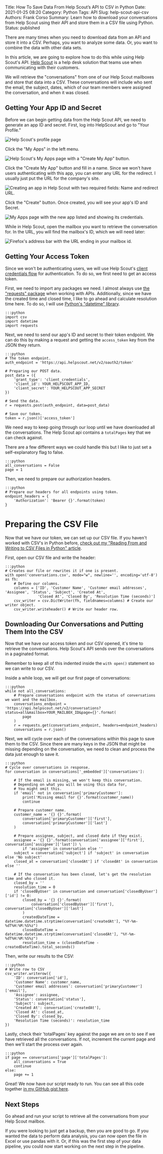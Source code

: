Title: How To Save Data From Help Scout’s API to CSV in Python
Date: 2021-01-25 08:20
Category: Python
Tags: API
Slug: help-scout-api-csv
Authors: Frank Corso
Summary: Learn how to download your conversations from Help Scout using their API and store them in a CSV file using Python.
Status: published

There are many times when you need to download data from an API and store it into a CSV. Perhaps, you want to analyze some data. Or, you want to combine the data with other data sets.

In this article, we are going to explore how to do this while using Help Scout's API. [Help Scout](https://www.helpscout.com/) is a help desk solution that teams use when communicating with their customers.

We will retrieve the "conversations" from one of our Help Scout mailboxes and store that data into a CSV. These conversations will include who sent the email, the subject, dates, which of our team members were assigned the conversation, and when it was closed.

## Getting Your App ID and Secret

Before we can begin getting data from the Help Scout API, we need to generate an app ID and secret. First, log into HelpScout and go to "Your Profile."

![Help Scout's profile page]({static}/images/help-scout-api-csv/help-scout-profile.png)

Click the "My Apps" in the left menu.

![Help Scout's My Apps page with a "Create My App" button.]({static}/images/help-scout-api-csv/help-scout-my-apps.png)

Click the "Create My App" button and fill in a name. Since we won't have users authenticating with this app, you can enter any URL for the redirect. I usually just put the URL for the company's site.

![Creating an app in Help Scout with two required fields: Name and redirect URL.]({static}/images/help-scout-api-csv/help-scout-create-custom-app.png)

Click the "Create" button. Once created, you will see your app's ID and Secret.

![My Apps page with the new app listed and showing its credentials.]({static}/images/help-scout-api-csv/help-scout-app-credentials.png)

While in Help Scout, open the mailbox you want to retrieve the conversation for. In the URL, you will find the mailbox's ID, which we will need later:

![Firefox's address bar with the URL ending in your mailbox id.]({static}/images/help-scout-api-csv/help-scout-mailbox-id.png)

## Getting Your Access Token

Since we won't be authenticating users, we will use Help Scout's [client credentials flow](https://developer.helpscout.com/mailbox-api/overview/authentication/#client-credentials-flow) for authentication. To do so, we first need to get an access token.

First, we need to import any packages we need. I almost always use [the "requests" package](https://pypi.org/project/requests/) when working with APIs. Additionally, since we have the created time and closed time, I like to go ahead and calculate resolution time here. To do so, I will use [Python's "datetime" library](https://docs.python.org/3/library/datetime.html).

```
:::python
import csv
import datetime
import requests
```

Next, we need to send our app's ID and secret to their token endpoint. We can do this by making a request and getting the `access_token` key from the JSON they return.

```
:::python
# The token endpoint.
auth_endpoint = 'https://api.helpscout.net/v2/oauth2/token'

# Preparing our POST data.
post_data = ({
    'grant_type': 'client_credentials',
    'client_id': YOUR_HELPSCOUT_APP_ID,
    'client_secret': YOUR_HELPSCOUT_APP_SECRET
})

# Send the data.
r = requests.post(auth_endpoint, data=post_data)

# Save our token.
token = r.json()['access_token']
```

We need way to keep going through our loop until we have downloaded all the conversations. The Help Scout api contains a `totalPages` key that we can check against.

There are a few different ways we could handle this but I like to just set a self-explanatory flag to false.

```
:::python
all_conversations = False
page = 1
```

Then, we need to prepare our authorization headers.

```
:::python
# Prepare our headers for all endpoints using token.
endpoint_headers = {
    'Authorization': 'Bearer {}'.format(token)
}
```

# Preparing the CSV File

Now that we have our token, we can set up our CSV file. If you haven't worked with CSV's in Python before, [check out my "Reading From and Writing to CSV Files in Python" article](https://frankcorso.dev/reading-from-writing-to-csv-files-python.html).

First, open our CSV file and write the header:

```
:::python
# Creates our file or rewrites it if one is present.
with open('conversations.csv', mode="w", newline='', encoding='utf-8') as fh:
    # Define our columns.
    columns = ['ID', 'Customer Name', 'Customer email addresses', 'Assignee', 'Status', 'Subject', 'Created At',
               'Closed At', 'Closed By', 'Resolution Time (seconds)']  
    csv_writer = csv.DictWriter(fh, fieldnames=columns) # Create our writer object.
    csv_writer.writeheader() # Write our header row.
```

## Downloading Our Conversations and Putting Them Into the CSV

Now that we have our access token and our CSV opened, it's time to retrieve the conversations. Help Scout's API sends over the conversations in a paginated format.

Remember to keep all of this indented inside the `with open()` statement so we can write to our CSV.  

Inside a while loop, we will get our first page of conversations:

```
:::python
while not all_conversations:
    # Prepare conversations endpoint with the status of conversations we want and the mailbox.
    conversations_endpoint = 'https://api.helpscout.net/v2/conversations?status=all&mailbox=YOUR_MAILBOX_ID&page={}'.format(
        page
    )
    r = requests.get(conversations_endpoint, headers=endpoint_headers)
    conversations = r.json()
```

Next, we will cycle over each of the conversations within this page to save them to the CSV. Since there are many keys in the JSON that might be missing depending on the conversation, we need to clean and process the data just enough to save it.

```
:::python
# Cycle over conversations in response.
for conversation in conversations['_embedded']['conversations']:

    # If the email is missing, we won't keep this conversation.
    # Depending on what you will be using this data for,
    # You might omit this.
    if 'email' not in conversation['primaryCustomer']:
        print('Missing email for {}'.format(customer_name))
        continue

    # Prepare customer name.
    customer_name = '{} {}'.format(
        conversation['primaryCustomer']['first'],
        conversation['primaryCustomer']['last']
    )

    # Prepare assignee, subject, and closed date if they exist.
    assignee = '{} {}'.format(conversation['assignee']['first'], conversation['assignee']['last']) \
        if 'assignee' in conversation else ''
    subject = conversation['subject'] if 'subject' in conversation else 'No subject'
    closed_at = conversation['closedAt'] if 'closedAt' in conversation else ''

    # If the conversation has been closed, let's get the resolution time and who closed it.
    closed_by = ''
    resolution_time = 0
    if 'closedByUser' in conversation and conversation['closedByUser']['id'] != 0:
        closed_by = '{} {}'.format(
            conversation['closedByUser']['first'], conversation['closedByUser']['last']
        )
        createdDateTime = datetime.datetime.strptime(conversation['createdAt'], "%Y-%m-%dT%H:%M:%S%z")
        closedDateTime = datetime.datetime.strptime(conversation['closedAt'], "%Y-%m-%dT%H:%M:%S%z")
        resolution_time = (closedDateTime - createdDateTime).total_seconds()
```

Then, write our results to the CSV:

```
:::python
# Write row to CSV
csv_writer.writerow({
    'ID': conversation['id'],
    'Customer Name': customer_name,
    'Customer email addresses': conversation['primaryCustomer']['email'],
    'Assignee': assignee,
    'Status': conversation['status'],
    'Subject': subject,
    'Created At': conversation['createdAt'],
    'Closed At': closed_at,
    'Closed By': closed_by,
    'Resolution Time (seconds)': resolution_time
})
```

Lastly, check their 'totalPages' key against the page we are on to see if we have retrieved all the conversations. If not, increment the current page and then we'll start the process over again.

```
:::python
if page == conversations['page']['totalPages']:
    all_conversations = True
    continue
else:
    page += 1
```

Great! We now have our script ready to run. You can see all this code together [in my GitHub gist here](https://gist.github.com/fpcorso/702b80f162b2984fbd87a273af1a6f85).

## Next Steps

Go ahead and run your script to retrieve all the conversations from your Help Scout mailbox. 

If you were looking to just get a backup, then you are good to go. If you wanted the data to perform data analysis, you can now open the file in Excel or use pandas with it. Or, if this was the first step of your data pipeline, you could now start working on the next step in the pipeline.